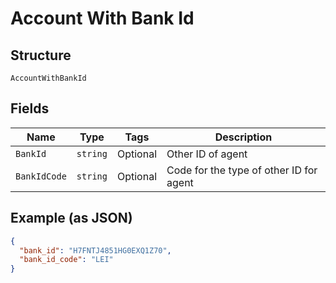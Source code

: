 
# Account With Bank Id

## Structure

`AccountWithBankId`

## Fields

| Name | Type | Tags | Description |
|  --- | --- | --- | --- |
| `BankId` | `string` | Optional | Other ID of agent |
| `BankIdCode` | `string` | Optional | Code for the type of other ID for agent |

## Example (as JSON)

```json
{
  "bank_id": "H7FNTJ4851HG0EXQ1Z70",
  "bank_id_code": "LEI"
}
```

